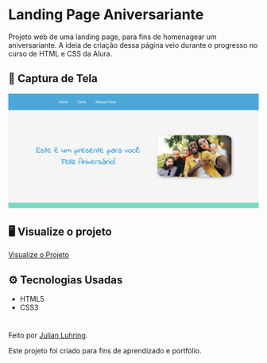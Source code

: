# Landing Page Aniversariante

Projeto web de uma landing page, para fins de homenagear um aniversariante. A ideia de criação dessa página veio durante o progresso no curso de HTML e CSS da Alura.

## 🎨 Captura de Tela

![Preview do projeto](./assets/preview.png)

## 🖥️ Visualize o projeto

[Visualize o Projeto](https://luhring-julian.github.io/html-bday-page-web/)

## ️⚙️ Tecnologias Usadas

- HTML5
- CSS3

#

Feito por [Julian Luhring](https://github.com/luhring-julian).

Este projeto foi criado para fins de aprendizado e portfólio.
